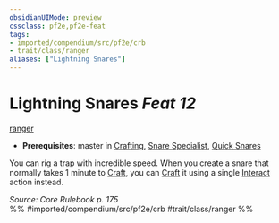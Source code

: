 ```yaml
---
obsidianUIMode: preview
cssclass: pf2e,pf2e-feat
tags:
- imported/compendium/src/pf2e/crb
- trait/class/ranger
aliases: ["Lightning Snares"]
---
```

# Lightning Snares  *Feat 12*  
[ranger](rules/traits/ranger.md)  

- **Prerequisites**: master in [Crafting](../skills.md#Crafting), [Snare Specialist](snare-specialist.md), [Quick Snares](quick-snares.md)

You can rig a trap with incredible speed. When you create a snare that normally takes 1 minute to [Craft](craft.md), you can [Craft](craft.md) it using a single [Interact](interact.md) action instead.

*Source: Core Rulebook p. 175*  
%% #imported/compendium/src/pf2e/crb #trait/class/ranger %%